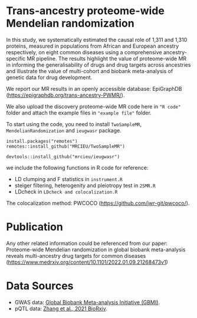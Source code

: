# Trans-ancestry proteome-wide Mendelian randomization
In this study, we systematically estimated the causal role of 1,311 and 1,310 proteins, measured in populations from African and European ancestry respectively, on eight common diseases using a comprehensive ancestry-specific MR pipeline.
The results highlight the value of proteome-wide MR in informing the generalisability of drugs and drug targets across ancestries and illustrate the value of multi-cohort and biobank meta-analysis of genetic data for drug development.


We report our MR results in an openly accessible database: EpiGraphDB (https://epigraphdb.org/trans-ancestry-PWMR/). 

We also upload the discovery proteome-wide MR code here in `"R code"` folder and attach the example files in `"example file"` folder.

To start using the code, you need to install `TwoSampleMR`, `MendelianRandomization` and `ieugwasr` package.

```key
install.packages("remotes")
remotes::install_github("MRCIEU/TwoSampleMR")
```

```key
devtools::install_github("mrcieu/ieugwasr")
```

we include the following functions in R code for reference:
* LD clumping and F statistics in `instrument.R`
* steiger filtering, heterogenity and pleiotropy test in `2SMR.R`
* LDcheck in `LDcheck and colocalization.R`

The colocalization method: PWCOCO (https://github.com/jwr-git/pwcoco/). 

# Publication
Any other related information could be referenced from our paper: Proteome-wide Mendelian randomization in global biobank meta-analysis reveals multi-ancestry drug targets for common diseases (https://www.medrxiv.org/content/10.1101/2022.01.09.21268473v1)

# Data Sources
* GWAS data: [Global Biobank Meta-analysis Initiative (GBMI)](https://www.globalbiobankmeta.org/).
* pQTL data: [Zhang et al., 2021 BioRxiv](https://www.biorxiv.org/content/10.1101/2021.03.15.435533v1.full).


